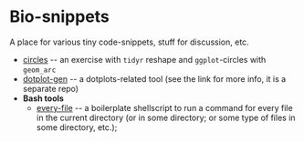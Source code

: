 # Bio-snippets
A place for various tiny code-snippets, stuff for discussion, etc.

- [circles](./circles.ipynb) -- an exercise with `tidyr` reshape and `ggplot`-circles with `geom_arc`
- [dotplot-gen](https://github.com/alex-bochkarev/dotplot-gen) -- a dotplots-related tool (see the link for more info, it is a separate repo)
- **Bash tools**
  - [every-file](./run_for_every_file.sh) -- a boilerplate shellscript to run a command for every file in the current directory (or in some directory; or some type of files in some directory, etc.);
